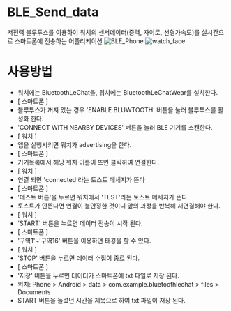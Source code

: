 # BLE_Send_data
 저전력 블루투스를 이용하여 워치의 센서데이터(중력, 자이로, 선형가속도)를 실시간으로 스마트폰에 전송하는 어플리케이션
![BLE_Phone](https://user-images.githubusercontent.com/72744190/152900070-28243c3d-5e9f-4d1d-9e0f-e9a0965cdc03.jpg)
![watch_face](https://user-images.githubusercontent.com/72744190/152900083-30c372e9-0b20-4219-9ce1-342bb1e625fc.png)
# 사용방법
- 워치에는 BluetoothLeChat을, 워치에는 BluetoothLeChatWear를 설치한다.
- [ 스마트폰 ]
- 블루투스가 꺼져 았는 경우 'ENABLE BLUWTOOTH' 버튼을 눌러 블루투스를 활성화 한다.
- 'CONNECT WITH NEARBY DEVICES' 버튼을 눌러 BLE 기기를 스캔한다.
- [ 워치 ]
- 앱을 실행시키면 워치가 advertising을 한다.
- [ 스마트폰 ]
- 기기목록에서 해당 워치 이름이 뜨면 클릭하여 연결한다.
- [ 워치 ]
- 연결 되면 'connected'라는 토스트 메세지가 뜬다
- [ 스마트폰 ]
- '테스트 버튼'을 누르면 워치에서 'TEST'라는 토스트 메세지가 뜬다. 
- 토스트가 안뜬다면 연결이 불안정한 것이니 앞의 과정을 반복해 재연결해야 한다. 
- [ 워치 ]
- 'START' 버튼을 누르면 데이터 전송이 시작 된다. 
- [ 스마트폰 ]
- '구역1'~'구역16' 버튼을 이용하면 태깅을 할 수 있다. 
- [ 워치 ]
- 'STOP' 버튼을 누르면 데이터 수집이 종료 된다.
- [ 스마트폰 ]
- '저장' 버튼을 누르면 데이터가 스마트폰에 txt 파일로 저장 된다. 
- 위치: Phone > Android > data > com.example.bluetoothlechat > files > Documents
- START 버튼을 눌렀던 시간을 제목으로 하여 txt 파일이 저장 된다.
